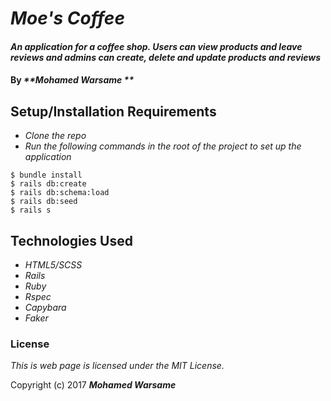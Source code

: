 # _Moe's Coffee_

#### _An application for a coffee shop. Users can view products and leave reviews and admins can create, delete and update products and reviews_

#### By _**Mohamed Warsame **_

## Setup/Installation Requirements

* _Clone the repo_
* _Run the following commands in the root of the project to set up the application_
```
$ bundle install
$ rails db:create
$ rails db:schema:load
$ rails db:seed
$ rails s
```

## Technologies Used

* _HTML5/SCSS_
* _Rails_
* _Ruby_
* _Rspec_
* _Capybara_
* _Faker_

<!-- ## View
_landing page:_
![]() -->

### License

*This is web page is licensed under the MIT License.*

Copyright (c) 2017 **_Mohamed Warsame_**
